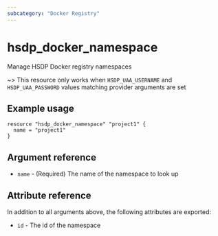 ```yaml
---
subcategory: "Docker Registry"
---
```


# hsdp_docker_namespace

Manage HSDP Docker registry namespaces

~> This resource only works when `HSDP_UAA_USERNAME` and `HSDP_UAA_PASSWORD` values matching provider arguments are set

## Example usage

```hcl
resource "hsdp_docker_namespace" "project1" {
  name = "project1"
}
```

## Argument reference

* `name` - (Required) The name of the namespace to look up

## Attribute reference

In addition to all arguments above, the following attributes are exported:

* `id` - The id of the namespace
